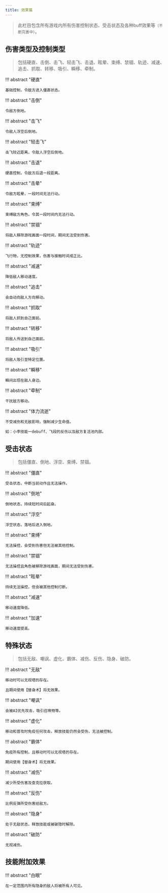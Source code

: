 ```yaml
---
title: 效果篇
---
```


> 此栏目包含所有游戏内所有伤害控制状态、受击状态及各种buff效果等`（不断完善中）`。

## 伤害类型及控制类型

> 包括硬直、击倒、击飞、轻击飞、击退、眩晕、束缚、禁锢、轨迹、减速、追击、抓取、转移、吸引、瞬移、牵制。

!!! abstract "硬直"

    基础控制，令敌方进入僵直状态。

!!! abstract "击倒"

    令敌方倒地。

!!! abstract "击飞"

    令敌人浮空后倒地。

!!! abstract "轻击飞"

    击飞较近距离，令敌人浮空后倒地。

!!! abstract "击退"

    硬直控制，令敌方后退一段距离。

!!! abstract "击晕"

    令敌方眩晕，一段时间无法行动。

!!! abstract "束缚"

    束缚敌方角色，令其一段时间内无法行动。

!!! abstract "禁锢"

    将敌人移除游戏画面一段时间，期间无法受到伤害。

!!! abstract "轨迹"

    飞行物，无控制效果，伤害与接触时间成正比。

!!! abstract "减速"

    降低敌人移动速度。

!!! abstract "追击"

    会自动向敌人方向移动。

!!! abstract "抓取"

    将敌人抓到自己面前。

!!! abstract "转移"

    将敌人传送到自己面前。

!!! abstract "吸引"

    将敌人吸引至特定位置。

!!! abstract "瞬移"

    瞬间出现在敌人身边。

!!! abstract "牵制"

    干扰敌方移动。

!!! abstract "体力流逝"

    不受减伤和无敌影响，强制减少生命值。

    如：小李技能一debuff、飞段的反伤以及敌方复活池内部。

## 受击状态

> 包括僵直、倒地、浮空、束缚、禁锢。

!!! abstract "僵直"

    受击状态，中断当前动作且无法操作。

!!! abstract "倒地"

    倒地状态，持续短时间后起身。

!!! abstract "浮空"

    浮空状态，落地后进入倒地。

!!! abstract "束缚"

    无法操控，会受到伤害但无法被其他控制。

!!! abstract "禁锢"

    无法操控且角色被移除游戏画面，期间无法受到伤害。

!!! abstract "眩晕"

    持续无法操控，但会被其他控制打断。

!!! abstract "减速"

    移动速度降低。

!!! abstract "加速"

    移动速度提高。

## 特殊状态

> 包括无敌、嘲讽、虚化、霸体、减伤、反伤、隐身、破防。

!!! abstract "无敌"

    移动时可以无视塔的存在。

    且期间使用【替身术】将无效果。

!!! abstract "嘲讽"

    会被AI优先攻击，吸引召唤物等。

!!! abstract "虚化"

    移动和普攻时免疫任何攻击，释放技能仍然会受伤，无法被控制。

!!! abstract "霸体"

    免疫所有控制，且移动时可以无视塔的存在。

    期间使用【替身术】将无效果。

!!! abstract "减伤"

    减少所受伤害及查克拉获取。

!!! abstract "反伤"

    比例反弹所受伤害给敌方。

!!! abstract "隐身"

    处于无敌状态，释放技能或被破隐时解除。

!!! abstract "破防"

    无视减伤。

## 技能附加效果

!!! abstract "白眼"

    在一定范围内所有隐身的敌人将被所有人可见。
